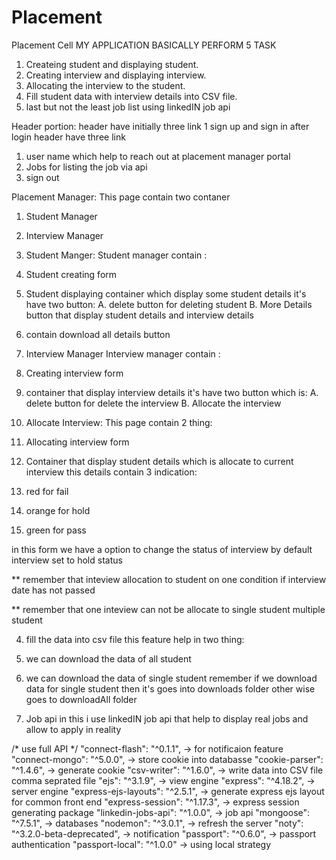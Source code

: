 # Placement
 Placement Cell 
 MY APPLICATION BASICALLY PERFORM 5 TASK
 1. Createing student and displaying student.
 2. Creating interview and displaying interview.
 3. Allocating the interview to the student.
 4. Fill student data with interview details into CSV file.
 5. last but not the least job list using linkedIN job api

 Header portion:
 header have initially three link 1 sign up and sign in
 after login header have three link 
 1. user name which help to reach out at placement manager portal 
 2. Jobs for listing the job via api
 3. sign out

 Placement Manager:
 This page contain two contaner
 1. Student Manager
 2. Interview Manager

 1. Student Manger:
 Student manager contain :
 1. Student creating form
 2. Student displaying container which display some student details it's have two button:
 A. delete button for deleting student 
 B. More Details button that display student details and interview details
3. contain download all details button

2. Interview Manager
Interview manager contain :
1. Creating interview form
2. container that display interview details 
it's have two button which is:
A. delete button for delete the interview
B. Allocate the interview

3. Allocate Interview:
This page contain 2 thing:
1. Allocating interview form
2. Container that display student details which is allocate to current interview
this details contain 3 indication:

1. red for fail
2. orange for hold
3. green for pass

in this form we have a option to change the status of interview by default interview set to hold status

** remember that inteview allocation to student on one condition if interview date has not passed

** remember that one inteview can not be allocate to single student multiple student

4. fill the data into csv file
this feature help in two thing:
1. we can download the data of all student
2. we can download the data of single student
remember if we download data for single student then it's goes into downloads folder
other wise goes to downloadAll folder

5. Job api
in this i use linkedIN job api that help to display real jobs and allow to apply in reality


/* use full API */
    "connect-flash": "^0.1.1", -> for notificaion feature
    "connect-mongo": "^5.0.0", -> store cookie into databasse
    "cookie-parser": "^1.4.6", -> generate cookie
    "csv-writer": "^1.6.0", -> write data into CSV file comma seprated file
    "ejs": "^3.1.9", -> view engine
    "express": "^4.18.2", -> server engine
    "express-ejs-layouts": "^2.5.1", -> generate express ejs layout for common front end
    "express-session": "^1.17.3", -> express session generating package
    "linkedin-jobs-api": "^1.0.0", -> job api
    "mongoose": "^7.5.1", -> databases
    "nodemon": "^3.0.1", -> refresh the server
    "noty": "^3.2.0-beta-deprecated", -> notification
    "passport": "^0.6.0", -> passport authentication
    "passport-local": "^1.0.0" -> using local strategy



